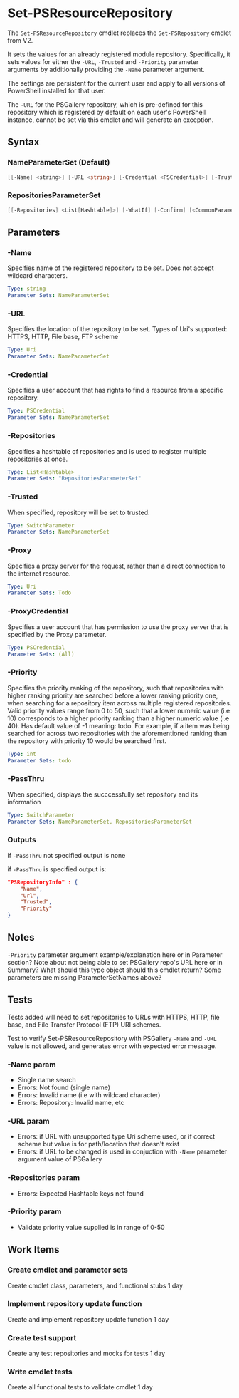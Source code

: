# Set-PSResourceRepository

The `Set-PSResourceRepository` cmdlet replaces the `Set-PSRepository` cmdlet from V2.

It sets the values for an already registered module repository. Specifically, it sets values for
either the `-URL`, `-Trusted` and `-Priority` parameter arguments by additionally providing the `-Name` parameter argument.

The settings are persistent for the current user and apply to all versions of PowerShell installed for that user.

The `-URL` for the PSGallery repository, which is pre-defined for this repository which is registered by default on each user's PowerShell instance, cannot be set via this cmdlet and will generate an exception.

## Syntax

### NameParameterSet (Default)
``` PowerShell
[[-Name] <string>] [-URL <string>] [-Credential <PSCredential>] [-Trusted] [-WhatIf] [-Confirm] [<CommonParameters>]
```

### RepositoriesParameterSet
``` PowerShell
[[-Repositories] <List[Hashtable]>] [-WhatIf] [-Confirm] [<CommonParameters>]
```

## Parameters

### -Name

Specifies name of the registered repository to be set.
Does not accept wildcard characters.

```yml
Type: string
Parameter Sets: NameParameterSet
```

### -URL

Specifies the location of the repository to be set.
Types of Uri's supported: HTTPS, HTTP, File base, FTP scheme

```yml
Type: Uri
Parameter Sets: NameParameterSet
```

### -Credential

Specifies a user account that has rights to find a resource from a specific repository.

```yml
Type: PSCredential
Parameter Sets: NameParameterSet
```

### -Repositories

Specifies a hashtable of repositories and is used to register multiple repositories at once.

```yml
Type: List<Hashtable>
Parameter Sets: "RepositoriesParameterSet"
```

### -Trusted

When specified, repository will be set to trusted.

```yml
Type: SwitchParameter
Parameter Sets: NameParameterSet
```

### -Proxy

Specifies a proxy server for the request, rather than a direct connection to the internet resource.

```yml
Type: Uri
Parameter Sets: Todo
```

### -ProxyCredential

Specifies a user account that has permission to use the proxy server that is specified by the Proxy parameter.

```yml
Type: PSCredential
Parameter Sets: (All)
```

### -Priority

Specifies the priority ranking of the repository, such that repositories with higher ranking priority are searched before a lower ranking priority one, when searching for a repository item across multiple registered repositories.
Valid priority values range from 0 to 50, such that a lower numeric value (i.e 10) corresponds to a higher priority ranking than a higher numeric value (i.e 40). Has default value of -1 meaning: todo.
For example, if a item was being searched for across two repositories with the aforementioned ranking than the repository with priority 10 would be searched first.

```yml
Type: int
Parameter Sets: todo
```

### -PassThru

When specified, displays the succcessfully set repository and its information

```yml
Type: SwitchParameter
Parameter Sets: NameParameterSet, RepositoriesParameterSet
```

### Outputs

if `-PassThru` not specified output is none

if `-PassThru` is specified output is:

```json
"PSRepositoryInfo" : {
    "Name",
    "Url",
    "Trusted",
    "Priority"
}
```

## Notes

`-Priority` parameter argument example/explanation here or in Parameter section?
Note about not being able to set PSGallery repo's URL here or in Summary?
What should this type object should this cmdlet return?
Some parameters are missing ParameterSetNames above?

## Tests

Tests added will need to set repositories to URLs with HTTPS, HTTP, file base, and File Transfer Protocol (FTP) URI schemes.

Test to verify Set-PSResourceRepository with PSGallery `-Name` and `-URL` value is not allowed, and generates error with expected error message.

### -Name param

- Single name search
- Errors: Not found (single name)
- Errors: Invalid name (i.e with wildcard character)
- Errors: Repository: Invalid name, etc

### -URL param

- Errors: if URL with unsupported type Uri scheme used, or if correct scheme but value is for path/location that doesn't exist
- Errors: if URL to be changed is used in conjuction with `-Name` parameter argument value of PSGallery

### -Repositories param

- Errors: Expected Hashtable keys not found

### -Priority param

- Validate priority value supplied is in range of 0-50

## Work Items

### Create cmdlet and parameter sets

Create cmdlet class, parameters, and functional stubs
1 day

### Implement repository update function

Create and implement repository update function
1 day

### Create test support

Create any test repositories and mocks for tests
1 day

### Write cmdlet tests

Create all functional tests to validate cmdlet
1 day
